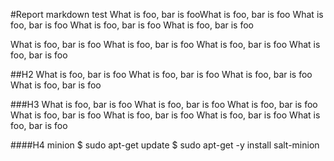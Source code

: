#Report markdown test
What is foo, bar is fooWhat is foo, bar is foo
What is foo, bar is foo
What is foo, bar is foo
What is foo, bar is foo

What is foo, bar is foo
What is foo, bar is foo
What is foo, bar is foo
What is foo, bar is foo

##H2
What is foo, bar is foo
What is foo, bar is foo
What is foo, bar is foo
What is foo, bar is foo

###H3
What is foo, bar is foo
What is foo, bar is foo
What is foo, bar is foo
What is foo, bar is foo
What is foo, bar is foo
What is foo, bar is foo
What is foo, bar is foo

####H4 minion
	$ sudo apt-get update
	$ sudo apt-get -y install salt-minion
	
